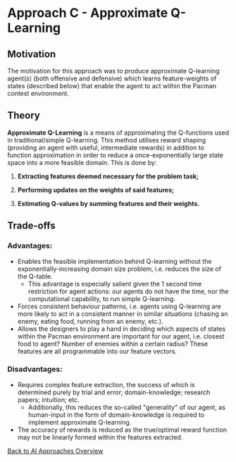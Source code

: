 # Approach C - Approximate Q-Learning

## Motivation

The motivation for this approach was to produce approximate Q-learning agent(s) (both offensive and defensive) which learns feature-weights of states (described below) that enable the agent to act within the Pacman contest environment. 

## Theory

**Approximate Q-Learning** is a means of approximating the Q-functions used in traditional/simple Q-learning. This method utilises reward shaping (providing an agent with useful, intermediate rewards) in addition to function approximation in order to reduce a once-exponentially large state space into a more feasible domain. This is done by:

1. **Extracting features deemed necessary for the problem task;**

2. **Performing updates on the weights of said features;**

3. **Estimating Q-values by summing features and their weights.**

## Trade-offs

### Advantages:

- Enables the feasible implementation behind Q-learning without the exponentially-increasing domain size problem, i.e. reduces the size of the Q-table.
  - This advantage is especially salient given the 1 second time restriction for agent actions: our agents do not have the time, nor the computational  capability, to run simple Q-learning.
- Forces consistent behaviour patterns, i.e. agents using Q-learning are more likely to act in a consistent manner in similar situations (chasing an enemy, eating food, running from an enemy, etc.).
- Allows the designers to play a hand in deciding which aspects of states within the Pacman environment are important for our agent, i.e. closest food to agent? Number of enemies within a certain radius? These features are all programmable into our feature vectors.

### Disadvantages:

- Requires complex feature extraction, the success of which is determined purely by trial and error; domain-knowledge; research papers; intuition; etc.
  - Additionally, this reduces the so-called "generality" of our agent, as human-input in the form of domain-knowledge is required to implement approximate Q-learning.
- The accuracy of rewards is reduced as the true/optimal reward function may not be linearly formed within the features extracted.

[Back to AI Approaches Overview](AI-Approaches-Overview)